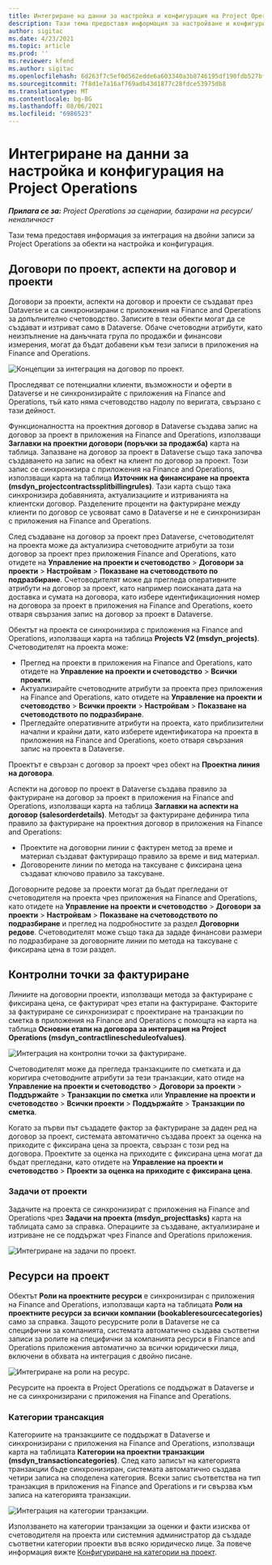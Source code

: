 ```yaml
---
title: Интегриране на данни за настройка и конфигурация на Project Operations
description: Тази тема предоставя информация за настройване и конфигуриране на карти с двойно писане на Project Operations.
author: sigitac
ms.date: 4/23/2021
ms.topic: article
ms.prod: ''
ms.reviewer: kfend
ms.author: sigitac
ms.openlocfilehash: 6d263f7c5ef0d562edde6a603340a3b8746195df190fdb527bfa40297f68eed2
ms.sourcegitcommit: 7f8d1e7a16af769adb43d1877c28fdce53975db8
ms.translationtype: MT
ms.contentlocale: bg-BG
ms.lasthandoff: 08/06/2021
ms.locfileid: "6986523"
---
```

# <a name="project-operations-setup-and-configuration-data-integration"></a>Интегриране на данни за настройка и конфигурация на Project Operations

_**Прилага се за:** Project Operations за сценарии, базирани на ресурси/неналичност_

Тази тема предоставя информация за интеграция на двойни записи за Project Operations за обекти на настройка и конфигурация.

## <a name="project-contracts-contract-lines-and-projects"></a>Договори по проект, аспекти на договор и проекти

Договори за проекти, аспекти на договор и проекти се създават през Dataverse и са синхронизирани с приложения на Finance and Operations за допълнително счетоводство. Записите в тези обекти могат да се създават и изтриват само в Dataverse. Обаче счетоводни атрибути, като неизпълнение на данъчната група по продажби и финансови измерения, могат да бъдат добавени към тези записи в приложения на Finance and Operations.

  ![Концепции за интеграция на договор по проект.](./media/1ProjectContract.jpg)

Проследяват се потенциални клиенти, възможности и оферти в Dataverse и не синхронизирайте с приложения на Finance and Operations, тъй като няма счетоводство надолу по веригата, свързано с тази дейност.

Функционалността на проектния договор в Dataverse създава запис на договор за проект в приложения на Finance and Operations, използващи **Заглавки на проектни договори (поръчки за продажба)** карта на таблица. Запазване на договор за проект в Dataverse също така започва създаването на запис на обект на клиент по договор за проект. Този запис се синхронизира с приложения на Finance and Operations, използващи карта на таблица **Източник на финансиране на проекта (msdyn\_projectcontractssplitbillingrules)**. Тази карта също така синхронизира добавянията, актуализациите и изтриванията на клиентски договор. Разделените проценти на фактуриране между клиенти по договор се усвояват само в Dataverse и не е синхронизиран с приложения на Finance and Operations.

След създаване на договор за проект през Dataverse, счетоводителят на проекта може да актуализира счетоводните атрибути за този договор за проект през приложения Finance and Operations, като отидете на **Управление на проекти и счетоводство** > **Договори за проекти** > **Настройвам** > **Показване на счетоводството по подразбиране**. Счетоводителят може да прегледа оперативните атрибути на договор за проект, като например поисканата дата на доставка и сумата на договора, като избере идентификационния номер на договора за проект в приложения на Finance and Operations, което отваря свързания запис на договор за проект в Dataverse.

Обектът на проекта се синхронизира с приложения на Finance and Operations, използващи карта на таблица **Projects V2 (msdyn\_projects)**. Счетоводителят на проекта може:

  - Преглед на проекти в приложения на Finance and Operations, като отидете на **Управление на проекти и счетоводство** > **Всички проекти**. 
  - Актуализирайте счетоводните атрибути за проекта през приложения на Finance and Operations, като отидете на **Управление на проекти и счетоводство** > **Всички проекти** > **Настройвам** > **Показване на счетоводството по подразбиране**.  
  - Прегледайте оперативните атрибути на проекта, като приблизителни начални и крайни дати, като изберете идентификатора на проекта в приложения на Finance and Operations, което отваря свързания запис на проекта в Dataverse.

Проектът е свързан с договор за проект чрез обект на **Проектна линия на договора**.

Аспекти на договор по проект в Dataverse създава правило за фактуриране на договор за проект в приложения на Finance and Operations, използващи карта на таблица **Заглавки на аспекти на договор (salesorderdetails)**. Методът за фактуриране дефинира типа правило за фактуриране на проектния договор в приложения на Finance and Operations:

  - Проектите на договорни линии с фактурен метод за време и материал създават фактуриращо правило за време и вид материал.
  - Договорените линии по метода на таксуване с фиксирана цена създават ключово правило за таксуване.

Договорните редове за проекти могат да бъдат прегледани от счетоводителя на проекта чрез приложения на Finance and Operations, като отидете на **Управление на проекти и счетоводство** > **Договори за проекти** > **Настройвам** > **Показване на счетоводството по подразбиране** и преглед на подробностите за раздел **Договорни редове**. Счетоводителят може също така да зададе финансови размери по подразбиране за договорните линии по метода на таксуване с фиксирана цена в този раздел.

## <a name="billing-milestones"></a>Контролни точки за фактуриране

Линиите на договорни проекти, използващи метода за фактуриране с фиксирана цена, се фактурират чрез етапи на фактуриране. Факторите за фактуриране се синхронизират с проектиране на транзакции по сметка в приложения на Finance and Operations с помощта на карта на таблица **Основни етапи на договора за интеграция на Project Operations (msdyn\_contractlinescheduleofvalues)**.

  ![Интеграция на контролни точки за фактуриране.](./media/2Milestones.jpg)

Счетоводителят може да прегледа транзакциите по сметката и да коригира счетоводните атрибути за тези транзакции, като отиде на **Управление на проекти и счетоводство** > **Договори за проекти** > **Поддържайте** > **Транзакции по сметка** или **Управление на проекти и счетоводство** > **Всички проекти** > **Поддържайте** > **Транзакции по сметка**.

Когато за първи път създадете фактор за фактуриране за даден ред на договор за проект, системата автоматично създава проект за оценка на приходите с фиксирана цена за проекта, свързан с този ред на договора. Проектите за оценка на приходите с фиксирана цена могат да бъдат прегледани, като отидете на **Управление на проекти и счетоводство** > **Проекти за оценка на приходите с фиксирана цена**.

### <a name="project-tasks"></a>Задачи от проекти

Задачите на проекта се синхронизират с приложения на Finance and Operations чрез **Задачи на проекта (msdyn\_projecttasks)** карта на таблицата само за справка. Операциите за създаване, актуализиране и изтриване не се поддържат чрез Finance and Operations приложения.

  ![Интегриране на задачи по проект.](./media/3Tasks.jpg)

## <a name="project-resources"></a>Ресурси на проект

Обектът **Роли на проектните ресурси** е синхронизиран с приложения на Finance and Operations, използващи карта на таблицата **Роли на проектните ресурси за всички компании (bookableresourcecategories)** само за справка. Защото ресурсните роли в Dataverse не са специфични за компанията, системата автоматично създава съответни записи за ролите на специфични за компанията ресурси в Finance and Operations приложения автоматично за всички юридически лица, включени в обхвата на интеграция с двойно писане.

![Интегриране на роли на ресурс.](./media/5Resources.jpg)

Ресурсите на проекта в Project Operations се поддържат в Dataverse и не са синхронизирани с приложения на Finance and Operations.

### <a name="transaction-categories"></a>Категории трансакция

Категориите на транзакциите се поддържат в Dataverse и синхронизирани с приложения на Finance and Operations, използващи карта на таблицата **Категории на проектни транзакции (msdyn\_transactioncategories)**. След като записът на категорията транзакции бъде синхронизиран, системата автоматично създава четири записа на споделена категория. Всеки запис съответства на тип транзакция в приложения на Finance and Operations и ги свързва към записа на категорията транзакции.

![Интеграция на категории транзакции.](./media/4TransactionCategories.jpg)

Използването на категории транзакции за оценки и факти изисква от счетоводителя на проекта или системния администратор да създаде съответни категории проекти във всяко юридическо лице. За повече информация вижте [Конфигуриране на категории на проект](../project-accounting/configure-project-categories.md).
